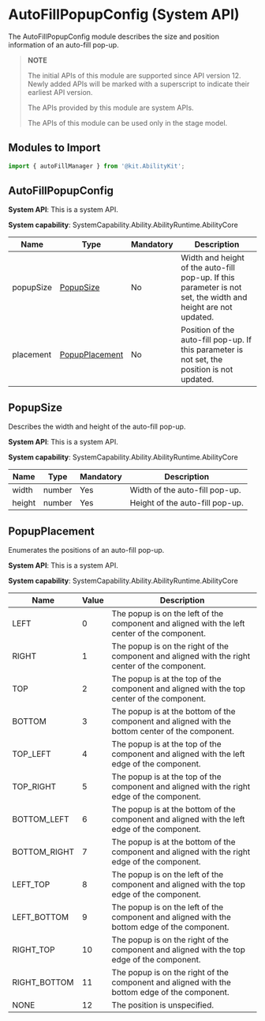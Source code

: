 # AutoFillPopupConfig (System API)

The AutoFillPopupConfig module describes the size and position information of an auto-fill pop-up.

> **NOTE**
> 
> The initial APIs of this module are supported since API version 12. Newly added APIs will be marked with a superscript to indicate their earliest API version.
>
> The APIs provided by this module are system APIs.
>
> The APIs of this module can be used only in the stage model.

## Modules to Import

```ts
import { autoFillManager } from '@kit.AbilityKit';
```

## AutoFillPopupConfig

**System API**: This is a system API.

**System capability**: SystemCapability.Ability.AbilityRuntime.AbilityCore

| Name   | Type          | Mandatory| Description                                      |
| --------- | -------------- | ---- | ------------------------------------------ |
| popupSize | [PopupSize](#popupsize)      | No  | Width and height of the auto-fill pop-up. If this parameter is not set, the width and height are not updated.|
| placement | [PopupPlacement](#popupplacement) | No  | Position of the auto-fill pop-up. If this parameter is not set, the position is not updated.|

## PopupSize

Describes the width and height of the auto-fill pop-up.

**System API**: This is a system API.

**System capability**: SystemCapability.Ability.AbilityRuntime.AbilityCore

| Name| Type  | Mandatory| Description           |
| ------ | ------ | ---- | --------------- |
| width  | number | Yes  | Width of the auto-fill pop-up.|
| height | number | Yes  | Height of the auto-fill pop-up.|

## PopupPlacement

Enumerates the positions of an auto-fill pop-up.

**System API**: This is a system API.

**System capability**: SystemCapability.Ability.AbilityRuntime.AbilityCore

| Name        | Value | Description                              |
| ------------ | --- | --------------------------------- |
| LEFT         |  0  |The popup is on the left of the component and aligned with the left center of the component.|
| RIGHT        |  1  |The popup is on the right of the component and aligned with the right center of the component.|
| TOP          |  2  |The popup is at the top of the component and aligned with the top center of the component.|
| BOTTOM       |  3  |The popup is at the bottom of the component and aligned with the bottom center of the component.|
| TOP_LEFT     |  4  |The popup is at the top of the component and aligned with the left edge of the component.|
| TOP_RIGHT    |  5  |The popup is at the top of the component and aligned with the right edge of the component.|
| BOTTOM_LEFT  |  6  |The popup is at the bottom of the component and aligned with the left edge of the component.|
| BOTTOM_RIGHT |  7  |The popup is at the bottom of the component and aligned with the right edge of the component.|
| LEFT_TOP     |  8  |The popup is on the left of the component and aligned with the top edge of the component.|
| LEFT_BOTTOM  |  9  |The popup is on the left of the component and aligned with the bottom edge of the component.|
| RIGHT_TOP    |  10 |The popup is on the right of the component and aligned with the top edge of the component.|
| RIGHT_BOTTOM |  11 |The popup is on the right of the component and aligned with the bottom edge of the component.|
| NONE         |  12 |The position is unspecified.                               |
